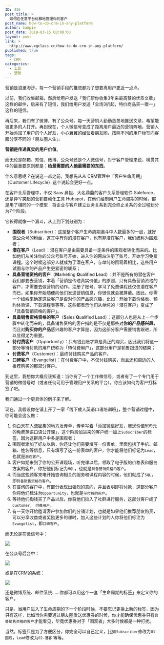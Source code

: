 ```yaml
---
ID: 416
post_title: >
  如何在任意平台优雅地管理你的客户
post_name: how-to-do-crm-in-any-platform
author: banpie
post_date: 2018-03-15 00:00:00
layout: post
link: >
  http://www.xgclass.cn/how-to-do-crm-in-any-platform/
published: true
tags:
  - CRM
categories:
  - 工具
  - 营销
---
```

营销是浪里淘沙，每一个营销手段的推进都为了想要离用户更近一点点。

以前，我们收集邮箱，然后给用户发送「我们帮你收集3年来最高赞的优质文章」这样的邮件，后来有了短信，我们给用户发送「全场3折起，特价商品买一赠一」这样的短信。

再后来，我们有了微博，有了公众号。每一天营销人勤勤恳恳地推送文章，希望能被更多的人打开。再到现在，个人微信号变成了距离用户最近的营销阵地，营销人开始添加了用户的个人好友，小心翼翼的经营着朋友圈，按照不同的用户标签向客服分享不同的「朋友圈人生」。

**营销是传递真实的用户价值**。

而无论是邮箱、短信、微博、公众号还是个人微信号，对于客户管理来说，横贯其中的最重要原则都是：**给最需要的人他最需要的东西**。

什么意思呢？在说这一点之前，我想先从从 CRM管理中「客户生命周期」（Customer Lifecycle）这个说起会更好一点。

在客户关系管理中，不仅 Saas 鼻祖、大名鼎鼎的客户关系管理软件 Saleforce，还是异军突起的营销自动化工具 Hubspot，在他们绘制用户生命周期的时候，都是用了相同的一个模型：将企业与客户建立业务关系到完全终止关系的全过程划分为7个阶段。

它长得就像一个漏斗，从上到下划分别为：

*   **围观者**（Subscriber）：这是整个客户生命周期漏斗中人数最多的一层，就好像公众号的粉丝，这其中有你的潜在客户，也有非潜在客户，我们统称为围观者；
*   **潜在客户**（Lead）：潜在客户是由需要具备一定条件的围观者转化而来的。比如他们从关注你的公众号账号开始，进入你的网站注册了账号，开始学习免费课程。这个时候这部分人就成为了潜在客户，与单纯的围观着相比，这些用户试图与你的产品产生更紧密的联系；
*   **具备营销资格的客户**（**M**arketing **Q**ualified **L**ead）：并不是所有的潜在客户我们都要去营销，本着「营销是传递真实价值」的原则，只有具备营销资格的客户，才需要去做营销的动作。注册了账号、学习了免费课程还仅仅潜在客户而已，如果你开始随便向他们发送营销信息，你很快就会被屏蔽。因此，你需一个线索来确定这些客户是否对你的产品感兴趣，比如：开始下载价格表、预约体验课、下载课程表等等，这些都表示他们从单纯的「潜在客户」变成了「具备营销资格的客户」。
*   **具备销售资格资格的客户**（**S**ales **Q**ualified **L**ead）：这部分人也是从上一个步骤中转化而来的，具备销售资格的客户指的是不仅是那些对**你的产品感兴趣**，而且对**购买你的产品**感兴趣的客户才算是，因为这部分客户需要销售跟进，所以显得尤为重要。
*   **待付费客户**（Opportunity）：只有钱到账才算是真正的购买，因此我们将这一部分等待付款的用户统称为「待付费用户」，这部分用户是销售跟进的结果；
*   **付费客户**（Customer）：最终付钱购买产品的客户。
*   **口碑客户**（Evangelist）：在付费客户中，不仅付钱购买，而且还和周边的人推荐购买的那部分客户。

到这里，我想你大概应该知道：当你有了一个工作微信号，或者有了一个专门用于营销的微信号时（或者任何可用于管理用户关系的平台），你应该如何为客户打标签了吧。

我们通过一个更具体的例子来了解。

现在，我假设你在镇上开了一家「线下成人英语口语培训班」，整个营销过程中，你可能会这么做：

1.  你白天在人流密集的地方发传单，传单写着「添加微信好友，赠送价值599元的免费英语口语公开课」，这个阶段加进来的客户统一加上`Subscriber`的标签，因为这群用户中多是围观者；
2.  围观者添加了好友以后，你还让他们需要填写一份表单，里面包括了手机、邮箱、姓名等信息，只有填写了这一份表单的客户，你才能将他们标记为`Lead`，也就是`潜在客户`。
3.  客户如期来到了你的公开课现场，听完课以后，领取了电子版的价格表和服务方案的客户，你把他们标记为`MQL`，也就是`具备营销资格的客户`。
4.  而当这些顾客来电开始咨询相关的服务和课程内容的时候，他们就成了`SQL`，即`具备销售资格的客户`。
5.  在咨询的客户中，有部分表现出强烈的意向，并且表明即将付款，这部分客户你将他们标注为`Opportunity`，也就是`带付费的用户`。
6.  等待他们掏钱买了产品以后，你将他们拉入了社群进行服务，这部分客户成了`Customer`， `付费用户`。
7.  有一天你开始邀请客户参加你们的分销计划，也就是如果他们推荐朋友购买，可以分享收益或者奖励更多的课时，加入这些计划的人你将他们标注为`Evangelist`，即`口碑客户`。

而无论是在微信号中：

![][1]

在公众号后台中：

![][2]

或是在CRM的系统：

![][3]

还是微博系统、邮件系统……你都可以用这个一套「生命周期的标签」来定义你的客户。

只是，当用户进入了生命周期的下一个阶段时候，不要忘记更换上新的标签，因为只有这样，比如当你需要通过朋友圈发送优惠券的时候，你才能确保优惠券只有`具备销售资格的客户`才能看见，毕竟优惠券对于「围观者」大多时候都是一种打扰。

当然，标签只是为了方便区分，你完全可以自己定义，比如`Subscriber`修改为`01-围观`，`Lead`修改为`02-潜客` 等等。

 [1]: https://ws1.sinaimg.cn/large/006tKfTcgy1fpdut42fn6j30oq17wtaj.jpg
 [2]: https://ws4.sinaimg.cn/large/006tNc79gy1fpdurgstk8j30p20gq74o.jpg
 [3]: https://ws2.sinaimg.cn/large/006tKfTcgy1fpduw5llkqj31kw0s7wg6.jpg